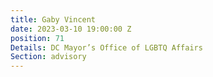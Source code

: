 ```yaml
---
title: Gaby Vincent
date: 2023-03-10 19:00:00 Z
position: 71
Details: DC Mayor’s Office of LGBTQ Affairs
Section: advisory
---
```


